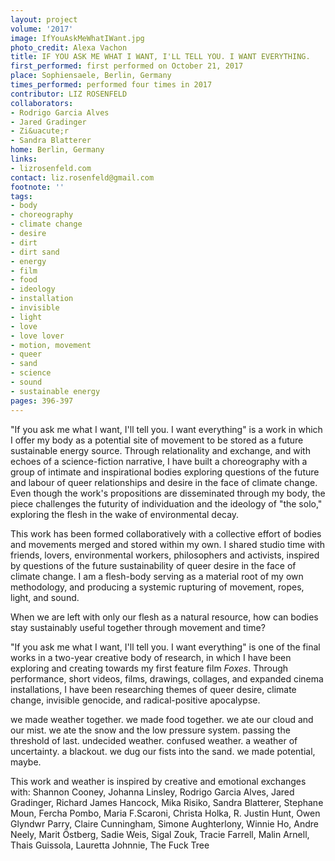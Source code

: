 ```yaml
---
layout: project
volume: '2017'
image: IfYouAskMeWhatIWant.jpg
photo_credit: Alexa Vachon
title: IF YOU ASK ME WHAT I WANT, I'LL TELL YOU. I WANT EVERYTHING.
first_performed: first performed on October 21, 2017
place: Sophiensaele, Berlin, Germany
times_performed: performed four times in 2017
contributor: LIZ ROSENFELD
collaborators:
- Rodrigo Garcia Alves
- Jared Gradinger
- Zi&uacute;r
- Sandra Blatterer
home: Berlin, Germany
links:
- lizrosenfeld.com
contact: liz.rosenfeld@gmail.com
footnote: ''
tags:
- body
- choreography
- climate change
- desire
- dirt
- dirt sand
- energy
- film
- food
- ideology
- installation
- invisible
- light
- love
- love lover
- motion, movement
- queer
- sand
- science
- sound
- sustainable energy
pages: 396-397
---
```


"If you ask me what I want, I'll tell you. I want everything" is a work in which I offer my body as a potential site of movement to be stored as a future sustainable energy source. Through relationality and exchange, and with echoes of a science-fiction narrative, I have built a choreography with a group of intimate and inspirational bodies exploring questions of the future and labour of queer relationships and desire in the face of climate change. Even though the work's propositions are disseminated through my body, the piece challenges the futurity of individuation and the ideology of "the solo," exploring the flesh in the wake of environmental decay.

This work has been formed collaboratively with a collective effort of bodies and movements merged and stored within my own. I shared studio time with friends, lovers, environmental workers, philosophers and activists, inspired by questions of the future sustainability of queer desire in the face of climate change. I am a flesh-body serving as a material root of my own methodology, and producing a systemic rupturing of movement, ropes, light, and sound.

When we are left with only our flesh as a natural resource, how can bodies stay sustainably useful together through movement and time?

"If you ask me what I want, I'll tell you. I want everything" is one of the final works in a two-year creative body of research, in which I have been exploring and creating towards my first feature film _Foxes_. Through performance, short videos, films, drawings, collages, and expanded cinema installations, I have been researching themes of queer desire, climate change, invisible genocide, and radical-positive apocalypse.

we made weather together. we made food together. we ate our cloud and our mist. we ate the snow and the low pressure system. passing the threshold of last. undecided weather. confused weather. a weather of uncertainty. a blackout. we dug our fists into the sand. we made potential, maybe.

This work and weather is inspired by creative and emotional exchanges with: Shannon Cooney, Johanna Linsley, Rodrigo Garcia Alves, Jared Gradinger, Richard James Hancock, Mika Risiko, Sandra Blatterer, Stephane Moun, Fercha Pombo, Maria F.Scaroni, Christa Holka, R. Justin Hunt, Owen Glyndwr Parry, Claire Cunningham, Simone Aughterlony, Winnie Ho, Andre Neely, Marit Östberg, Sadie Weis, Sigal Zouk, Tracie Farrell, Malin Arnell, Thais Guissola, Lauretta Johnnie, The Fuck Tree
